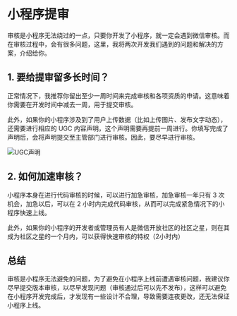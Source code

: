 # 小程序提审
审核是小程序无法绕过的一点，只要你开发了小程序，就一定会遇到微信审核。而在审核过程中，会有很多问题，这里，我将两次开发我们遇到的问题和解决的方案，介绍给你。

## 1. 要给提审留多长时间？

正常情况下，我推荐你留出至少一周时间来完成审核和各项资质的申请。这意味着你需要在开发时间中减去一周，用于提交审核。

此外，如果你的小程序涉及到了用户上传数据（比如上传图片、发布文字动态），还需要进行相应的 UGC 内容声明，这个声明需要再提前一周进行。你填写完成了声明后，会将声明提交至主管部门进行审核。因此，要尽早进行审核。

![UGC声明](https://postimg.aliavv.com/mpb/p4eqs.png)

## 2. 如何加速审核？

小程序本身在进行代码审核的时候，可以进行加急审核，加急审核一年只有 3 次机会，加急以后，可以在 2 小时内完成代码审核，从而可以完成紧急情况下的小程序快速上线。

此外，如果你的小程序的开发者或管理员有人是微信开放社区的社区之星，则在其成为社区之星的一个月内，可以获得快速审核的特权（2小时内）


## 总结
审核是小程序无法避免的问题，为了避免在小程序上线前遭遇审核问题，我建议你尽早提交版本审核，以尽早发现问题（审核通过后可以先不发布），这样可以避免在小程序开发完成后，才发现有一些设计不合理，导致需要连夜更改，还无法保证小程序上线。